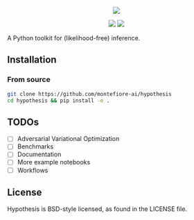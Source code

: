 <p align="center">
    <img src="https://joerihermans.com/media/hypothesis.png" />
</p>

<p align="center">
    <img src="https://img.shields.io/badge/hypothesis-v0.0.3.ALPHA-blue.svg" />
    <img src="https://img.shields.io/badge/license-BSD-lightgrey.svg" />
</p>

A Python toolkit for (likelihood-free) inference.

## Installation

### From source

```sh
git clone https://github.com/montefiore-ai/hypothesis
cd hypothesis && pip install -e .
```

## TODOs

- [ ] Adversarial Variational Optimization
- [ ] Benchmarks
- [ ] Documentation
- [ ] More example notebooks
- [ ] Workflows

## License

Hypothesis is BSD-style licensed, as found in the LICENSE file.
